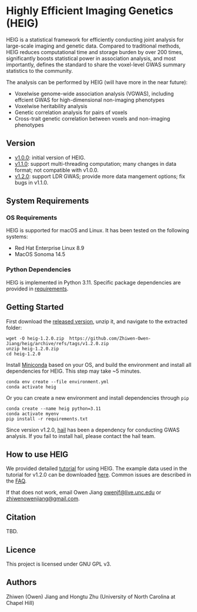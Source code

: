 # Highly Efficient Imaging Genetics (HEIG)
HEIG is a statistical framework for efficiently conducting joint analysis for large-scale imaging and genetic data. Compared to traditional methods, HEIG reduces computational time and storage burden by over 200 times, significantly boosts statistical power in association analysis, and most importantly, defines the standard to share the voxel-level GWAS summary statistics to the community. 

The analysis can be performed by HEIG (will have more in the near future):
- Voxelwise genome-wide association analysis (VGWAS), including effcient GWAS for high-dimensional non-imaging phenotypes
- Voxelwise heritability analysis
- Genetic correlation analysis for pairs of voxels
- Cross-trait genetic correlation between voxels and non-imaging phenotypes

## Version
- [v1.0.0](https://github.com/Zhiwen-Owen-Jiang/heig/releases/tag/v1.0.0): initial version of HEIG.
- [v1.1.0](https://github.com/Zhiwen-Owen-Jiang/heig/releases/tag/v1.1.0): support multi-threading computation; many changes in data format; not compatible with v1.0.0.
- [v1.2.0](https://github.com/Zhiwen-Owen-Jiang/heig/releases/tag/v1.2.0): support LDR GWAS; provide more data mangement options; fix bugs in v1.1.0.

## System Requirements
### OS Requirements
HEIG is supported for macOS and Linux. It has been tested on the following systems:
- Red Hat Enterprise Linux 8.9
- MacOS Sonoma 14.5

### Python Dependencies
HEIG is implemented in Python 3.11. Specific package dependencies are provided in [requirements](https://github.com/Zhiwen-Owen-Jiang/heig/blob/pub/requirements.txt).

## Getting Started
First download the [released version](https://github.com/Zhiwen-Owen-Jiang/heig/releases/tag/v1.2.0), unzip it, and navigate to the extracted folder:
```
wget -O heig-1.2.0.zip  https://github.com/Zhiwen-Owen-Jiang/heig/archive/refs/tags/v1.2.0.zip
unzip heig-1.2.0.zip
cd heig-1.2.0
```
Install [Miniconda](https://docs.anaconda.com/free/miniconda/miniconda-install/) based on your OS, and build the environment and install all dependencies for HEIG. This step may take ~5 minutes.
```
conda env create --file environment.yml
conda activate heig
```
Or you can create a new environment and install dependencies through `pip`
```
conda create --name heig python=3.11
conda activate myenv
pip install -r requirements.txt
```
Since version v1.2.0, [hail](https://hail.is) has been a dependency for conducting GWAS analysis. If you fail to install hail, please contact the hail team.


## How to use HEIG
We provided detailed [tutorial](https://github.com/Zhiwen-Owen-Jiang/heig/wiki) for using HEIG. The example data used in the tutorial for v1.2.0 can be downloaded [here](https://zenodo.org/records/14214075). Common issues are described in the [FAQ](https://github.com/Zhiwen-Owen-Jiang/heig/wiki/FAQ).

If that does not work, email Owen Jiang <owenjf@live.unc.edu> or <zhiwenowenjiang@gmail.com>.

## Citation
TBD.

## Licence
This project is licensed under GNU GPL v3.

## Authors
Zhiwen (Owen) Jiang and Hongtu Zhu (University of North Carolina at Chapel Hill)
